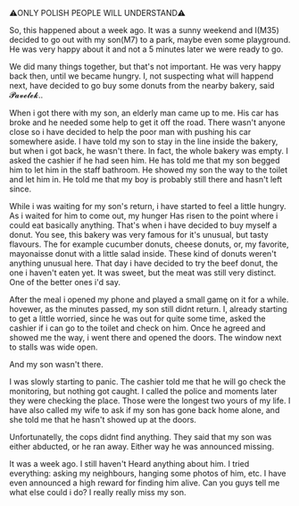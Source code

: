 ⚠️ONLY POLISH PEOPLE WILL UNDERSTAND⚠️

So, this happened about a week ago. It was a sunny weekend and I(M35) decided to go out with my son(M7) to a park, maybe even some playground. He was very happy about it and not a 5 minutes later we were ready to go.

We did many things together, but that's not important. He was very happy back then, until we became hungry. I, not suspecting what will happend next, have decided to go buy some donuts from the nearby bakery, said 𝓟𝓪𝓿𝓮𝓵𝓮𝓴.. 

When i got there with my son, an elderly man came up to me. His car has broke and he needed some help to get it off the road. There wasn't anyone close so i have decided to help the poor man with pushing his car somewhere aside. I have told my son to stay in the line inside the bakery, but when i got back, he wasn't there. In fact, the whole bakery was empty. I asked the cashier if he had seen him. He has told me that my son begged him to let him in the staff bathroom. He showed my son the way to the toilet and let him in. He told me that my boy is probably still there and hasn't left since.

While i was waiting for my son's return, i have started to feel a little hungry. As i waited for him to come out, my hunger Has risen to the point where i could eat basically anything. That's when i have decided to buy myself a donut. You see, this bakery was very famous for it's unusual, but tasty flavours. The for example cucumber donuts, cheese donuts, or, my favorite, mayonaisse donut with a little salad inside. These kind of donuts weren't anything unusual here. That day i have decided to try the beef donut, the one i haven't eaten yet. It was sweet, but the meat was still very distinct. One of the better ones i'd say.

After the meal i opened my phone and played a small gamę on it for a while. hovewer, as the minutes passed, my son still didnt return. I, already starting to get a little worried, since he was out for quite some time, asked the cashier if i can go to the toilet and check on him. Once he agreed and showed me the way, i went there and opened the doors. The window next to stalls was wide open.

And my son wasn't there.

I was slowly starting to panic. The cashier told me that he will go check the monitoring, but nothing got caught. I called the police and moments later they were checking the place. Those were the longest two yours of my life. I have also called my wife to ask if my son has gone back home alone, and she told me that he hasn't showed up at the doors.

Unfortunatelly, the cops didnt find anything. They said that my son was either abducted, or he ran away. Either way he was announced missing.

It was a week ago. I still haven't Heard anything about him. I tried everything: asking my neighbours, hanging some photos of him, etc. I have even announced a high reward for finding him alive. Can you guys tell me what else could i do? I really really miss my son.